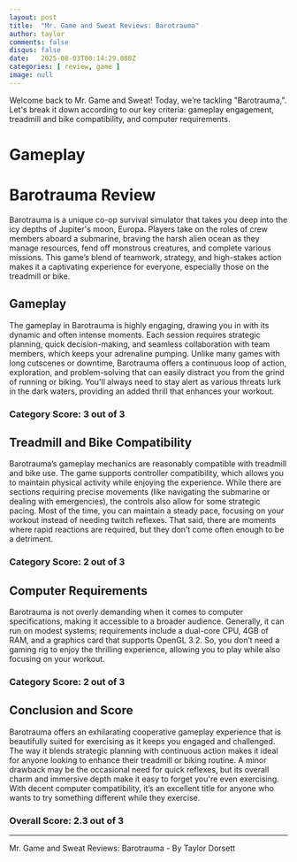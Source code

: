 ```yaml
---
layout: post
title:  "Mr. Game and Sweat Reviews: Barotrauma"
author: taylor
comments: false
disqus: false
date:   2025-08-03T00:14:29.088Z
categories: [ review, game ]
image: null
---
```


Welcome back to Mr. Game and Sweat! Today, we’re tackling "Barotrauma,". Let's break it down according to our key criteria: gameplay engagement, treadmill and bike compatibility, and computer requirements.

# Gameplay

# Barotrauma Review

Barotrauma is a unique co-op survival simulator that takes you deep into the icy depths of Jupiter's moon, Europa. Players take on the roles of crew members aboard a submarine, braving the harsh alien ocean as they manage resources, fend off monstrous creatures, and complete various missions. This game’s blend of teamwork, strategy, and high-stakes action makes it a captivating experience for everyone, especially those on the treadmill or bike.

## Gameplay

The gameplay in Barotrauma is highly engaging, drawing you in with its dynamic and often intense moments. Each session requires strategic planning, quick decision-making, and seamless collaboration with team members, which keeps your adrenaline pumping. Unlike many games with long cutscenes or downtime, Barotrauma offers a continuous loop of action, exploration, and problem-solving that can easily distract you from the grind of running or biking. You'll always need to stay alert as various threats lurk in the dark waters, providing an added thrill that enhances your workout. 

### Category Score: 3 out of 3

## Treadmill and Bike Compatibility

Barotrauma’s gameplay mechanics are reasonably compatible with treadmill and bike use. The game supports controller compatibility, which allows you to maintain physical activity while enjoying the experience. While there are sections requiring precise movements (like navigating the submarine or dealing with emergencies), the controls also allow for some strategic pacing. Most of the time, you can maintain a steady pace, focusing on your workout instead of needing twitch reflexes. That said, there are moments where rapid reactions are required, but they don’t come often enough to be a detriment.

### Category Score: 2 out of 3

## Computer Requirements

Barotrauma is not overly demanding when it comes to computer specifications, making it accessible to a broader audience. Generally, it can run on modest systems; requirements include a dual-core CPU, 4GB of RAM, and a graphics card that supports OpenGL 3.2. So, you don’t need a gaming rig to enjoy the thrilling experience, allowing you to play while also focusing on your workout.

### Category Score: 2 out of 3

## Conclusion and Score

Barotrauma offers an exhilarating cooperative gameplay experience that is beautifully suited for exercising as it keeps you engaged and challenged. The way it blends strategic planning with continuous action makes it ideal for anyone looking to enhance their treadmill or biking routine. A minor drawback may be the occasional need for quick reflexes, but its overall charm and immersive depth make it easy to forget you're even exercising. With decent computer compatibility, it’s an excellent title for anyone who wants to try something different while they exercise.

### Overall Score: 2.3 out of 3

---

Mr. Game and Sweat Reviews: Barotrauma - By Taylor Dorsett

